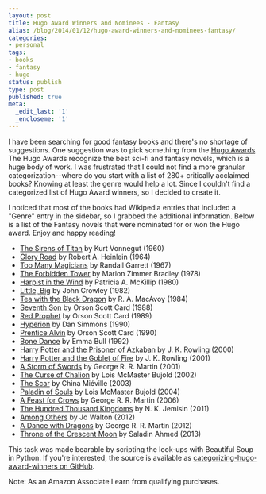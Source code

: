 ```yaml
---
layout: post
title: Hugo Award Winners and Nominees - Fantasy
alias: /blog/2014/01/12/hugo-award-winners-and-nominees-fantasy/
categories:
- personal
tags:
- books
- fantasy
- hugo
status: publish
type: post
published: true
meta:
  _edit_last: '1'
  _encloseme: '1'
---
```

I have been searching for good fantasy books and there's no shortage of suggestions. One suggestion was to pick something from the <a title="Hugo Award for Best Novel" href="https://en.wikipedia.org/wiki/Hugo_Award_for_Best_Novel#Winners_and_nominees">Hugo Awards</a>. The Hugo Awards recognize the best sci-fi and fantasy novels, which is a huge body of work. I was frustrated that I could not find a more granular categorization--where do you start with a list of 280+ critically acclaimed books? Knowing at least the genre would help a lot. Since I couldn't find a categorized list of Hugo Award winners, so I decided to create it.

I noticed that most of the books had Wikipedia entries that included a "Genre" entry in the sidebar, so I grabbed the additional information. Below is a list of the Fantasy novels that were nominated for or won the Hugo award. Enjoy and happy reading!

* <a title="Sirens of Titans" href="https://www.amazon.com/gp/product/B003XREM5G/?tag=theven01-20">The Sirens of Titan</a> by Kurt Vonnegut (1960)
* <a title="Glory Road" href="https://www.amazon.com/dp/B004MYFUK0/?tag=theven01-20">Glory Road</a> by Robert A. Heinlein (1964)
* <a title="Too Many Magicians" href="https://www.amazon.com/dp/B00GWUNJL4/?tag=theven01-20">Too Many Magicians</a> by Randall Garrett (1967)
* <a title="The Forbidden Tower" href="https://www.amazon.com/dp/B002VXTB6I/?tag=theven01-20">The Forbidden Tower</a> by Marion Zimmer Bradley (1978)
* <a title="Harpist in the Wind" href="https://www.amazon.com/dp/0345324404/?tag=theven01-20">Harpist in the Wind</a> by Patricia A. McKillip (1980)
* <a title="Little, Big" href="https://www.amazon.com/dp/B005DB7O0U/?tag=theven01-20">Little, Big</a> by John Crowley (1982)
* <a title="Tea with the Black Dragon" href="https://www.amazon.com/dp/1585861979/?tag=theven01-20">Tea with the Black Dragon</a> by R. A. MacAvoy (1984)
* <a title="Seventh Son" href="https://www.amazon.com/dp/B00413QAP6/?tag=theven01-20">Seventh Son</a> by Orson Scott Card (1988)
* <a title="Red Prophet" href="https://www.amazon.com/dp/B003GYEGM0/?tag=theven01-20">Red Prophet</a> by Orson Scott Card (1989)
* <a title="Hyperion" href="https://www.amazon.com/dp/B004G60EHS/?tag=theven01-20">Hyperion</a> by Dan Simmons (1990)
* <a title="Prentice Alvin" href="https://www.amazon.com/dp/B003H4I5IK/?tag=theven01-20">Prentice Alvin</a> by Orson Scott Card (1990)
* <a title="Bone Dance" href="https://www.amazon.com/dp/B002LATV02/?tag=theven01-20">Bone Dance</a> by Emma Bull (1992)
* <a title="Prisoner of Azkaban" href="https://www.amazon.com/dp/B00728DYP6/?tag=theven01-20">Harry Potter and the Prisoner of Azkaban</a> by J. K. Rowling (2000)
* <a title="Goblet of Fire" href="https://www.amazon.com/dp/B00728DYCO/?tag=theven01-20">Harry Potter and the Goblet of Fire</a> by J. K. Rowling (2001)
* <a title="A Storm of Swords" href="https://www.amazon.com/dp/B000FBFN1U/?tag=theven01-20">A Storm of Swords</a> by George R. R. Martin (2001)
* <a title="The Curse of Chalion" href="https://www.amazon.com/dp/B000FC11AQ/?tag=theven01-20">The Curse of Chalion</a> by Lois McMaster Bujold (2002)
* <a title="The Scar" href="https://www.amazon.com/dp/B000FBFM70/?tag=theven01-20">The Scar</a> by China Miéville (2003)
* <a title="Paladin of Souls" href="https://www.amazon.com/dp/B000FC138Q/?tag=theven01-20">Paladin of Souls</a> by Lois McMaster Bujold (2004)
* <a title="Feast for Crows" href="https://www.amazon.com/dp/B000FCKGPC/?tag=theven01-20">A Feast for Crows</a> by George R. R. Martin (2006)
* <a title="The Hundred Thousand Kingdoms" href="https://www.amazon.com/dp/B002ZDJZO2/?tag=theven01-20">The Hundred Thousand Kingdoms</a> by N. K. Jemisin (2011)
* <a title="Among Others" href="https://www.amazon.com/dp/B0044781T2/?tag=theven01-20">Among Others</a> by Jo Walton (2012)
* <a title="A Dance with Dragons" href="https://www.amazon.com/dp/B003YL4LYI/?tag=theven01-20">A Dance with Dragons</a> by George R. R. Martin (2012)
* <a title="Throne of the Crescent Moon" href="https://www.amazon.com/dp/B0064VQDHI/?tag=theven01-20">Throne of the Crescent Moon</a> by Saladin Ahmed (2013)

This task was made bearable by scripting the look-ups with Beautiful Soup in Python. If you're interested, the source is available as <a title="Categorizing Hugo Award winners" href="https://github.com/smholloway/categorizing-hugo-award-winners">categorizing-hugo-award-winners on GitHub</a>.

Note: As an Amazon Associate I earn from qualifying purchases.
